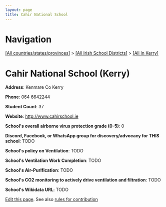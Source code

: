 ```yaml
---
layout: page
title: Cahir National School
---
```

# Navigation

[[All countries/states/provinces]](../../..) > [[All Irish School Districts]](../..) > [[All In Kerry]](..)

# Cahir National School (Kerry)

**Address**: Kenmare Co Kerry

**Phone**: 064 6642244

**Student Count**: 37

**Website**: <http://www.cahirschool.ie>

**School's overall airborne virus protection grade (0-5)**: 0

**Discord, Facebook, or WhatsApp group for discovery/advocacy for THIS school**: TODO

**School's policy on Ventilation**: TODO

**School's Ventilation Work Completion**: TODO

**School's Air-Purification**: TODO

**School's CO2 monitoring to actively drive ventilation and filtration**: TODO

**School's Wikidata URL**: TODO


[Edit this page](https://github.com/ventilate-schools/Ireland/edit/main/./Kerry/Cahir_National_School.md). See also [rules for contribution](../../../contribution-rules/)